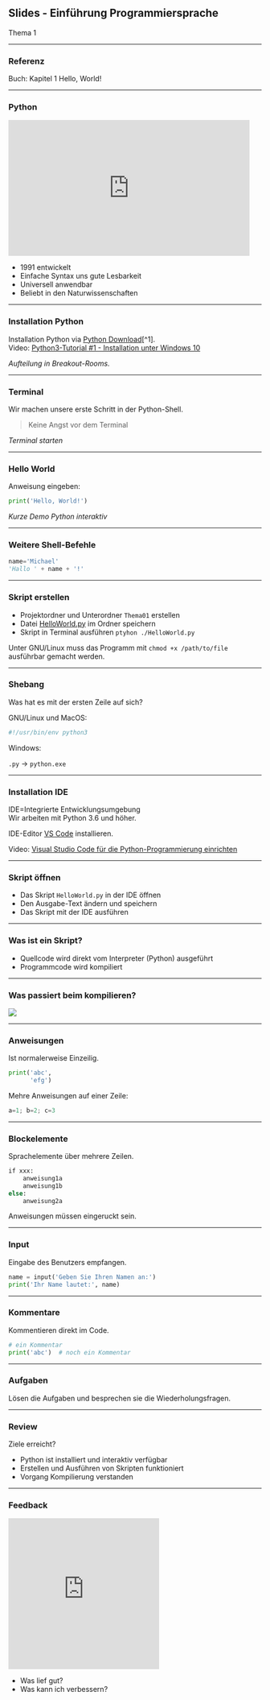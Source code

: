 ## Slides - Einführung Programmiersprache

Thema 1

---
### Referenz

Buch: Kapitel 1 Hello, World!

---
### Python

<iframe src="https://giphy.com/embed/Wvfq2yFumK61W" width="480" height="270" frameBorder="0" class="giphy-embed" allowFullScreen></iframe>

* 1991 entwickelt
* Einfache Syntax uns gute Lesbarkeit
* Universell anwendbar
* Beliebt in den Naturwissenschaften

---
### Installation Python

Installation Python via [Python Download](https://www.python.org/downloads)[^1].  
Video: [Python3-Tutorial #1 - Installation unter Windows 10](https://www.youtube.com/watch?v=hr1P_F7Vp9Y)

*Aufteilung in Breakout-Rooms.*

---
### Terminal

Wir machen unsere erste Schritt in der Python-Shell.

> Keine Angst vor dem Terminal

*Terminal starten*

---
### Hello World

Anweisung eingeben:

```py
print('Hello, World!')
```

*Kurze Demo Python interaktiv*

---
### Weitere Shell-Befehle

```py
name='Michael'
'Hallo ' + name + '!'
```

---
### Skript erstellen

* Projektordner und Unterordner `Thema01` erstellen
* Datei [HelloWorld.py](https://raw.githubusercontent.com/janikvonrotz/python.casa/main/examples/kap01/HelloWorld.py) im Ordner speichern
* Skript in Terminal ausführen `ptyhon ./HelloWorld.py`

Unter GNU/Linux muss das Programm mit `chmod +x /path/to/file` ausführbar gemacht werden.

---
### Shebang

Was hat es mit der ersten Zeile auf sich?

GNU/Linux und MacOS:

```py
#!/usr/bin/env python3
```

Windows:

`.py` -> `python.exe`

---
### Installation IDE

IDE=Integrierte Entwicklungsumgebung  
Wir arbeiten mit Python 3.6 und höher.  

IDE-Editor [VS Code](https://code.visualstudio.com/) installieren. 

Video: [Visual Studio Code für die Python-Programmierung einrichten](https://www.youtube.com/watch?v=og51Lo5uKBA)

---
### Skript öffnen

* Das Skript `HelloWorld.py` in der IDE öffnen
* Den Ausgabe-Text ändern und speichern
* Das Skript mit der IDE ausführen

---
### Was ist ein Skript?

* Quellcode wird direkt vom Interpreter (Python) ausgeführt
* Programmcode wird kompiliert

---
### Was passiert beim kompilieren?
![](../python-datei-kompilieren.png)

---
### Anweisungen

Ist normalerweise Einzeilig.

```py
print('abc',
      'efg')
```

Mehre Anweisungen auf einer Zeile:

```py
a=1; b=2; c=3
```

---
### Blockelemente

Sprachelemente über mehrere Zeilen.

```py
if xxx:
    anweisung1a
    anweisung1b
else:
    anweisung2a
```

Anweisungen müssen eingeruckt sein.

---
### Input

Eingabe des Benutzers empfangen.

```py
name = input('Geben Sie Ihren Namen an:')
print('Ihr Name lautet:', name)
```

---
### Kommentare

Kommentieren direkt im Code.

```py
# ein Kommentar
print('abc')  # noch ein Kommentar
```

---
### Aufgaben

Lösen die Aufgaben und besprechen sie die Wiederholungsfragen.

---
### Review

Ziele erreicht?
* Python ist installiert und interaktiv verfügbar
* Erstellen und Ausführen von Skripten funktioniert
* Vorgang Kompilierung verstanden

---
### Feedback

<iframe src="https://giphy.com/embed/UVZCz81UWkobY3oHbd" width="300" height="300" frameBorder="0" class="giphy-embed" allowFullScreen></iframe>

* Was lief gut?
* Was kann ich verbessern?